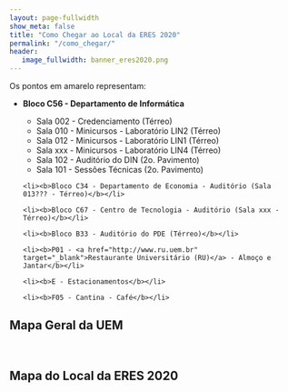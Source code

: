 ```yaml
---
layout: page-fullwidth
show_meta: false
title: "Como Chegar ao Local da ERES 2020"
permalink: "/como_chegar/"
header:
   image_fullwidth: banner_eres2020.png
---
```


Os pontos em amarelo representam:
<ul>
	<li><b>Bloco C56 - Departamento de Informática</b></li>
		<ul>
			<li>Sala 002 - Credenciamento (Térreo)</li>
			<li>Sala 010 - Minicursos - Laboratório LIN2 (Térreo)</li>
			<li>Sala 012 - Minicursos - Laboratório LIN1 (Térreo)</li>
			<li>Sala xxx - Minicursos - Laboratório LIN4 (Térreo)</li>
			<li>Sala 102 - Auditório do DIN (2o. Pavimento)</li>
			<li>Sala 101 - Sessões Técnicas (2o. Pavimento)</li>
		</ul>
		
	<li><b>Bloco C34 - Departamento de Economia - Auditório (Sala 013??? - Térreo)</b></li>
	
	<li><b>Bloco C67 - Centro de Tecnologia - Auditório (Sala xxx - Térreo)</b></li>
	
	<li><b>Bloco B33 - Auditório do PDE (Térreo)</b></li>
	
	<li><b>P01 - <a href="http://www.ru.uem.br" target="_blank">Restaurante Universitário (RU)</a> - Almoço e Jantar</b></li>
	
	<li><b>E - Estacionamentos</b></li>
	
	<li><b>F05 - Cantina - Café</b></li>
</ul>

<h2>Mapa Geral da UEM</h2>

<div class="medium-32 columns">
	<img src="{{ site.urlimg }}mapa_uem_eres.png" alt="">
</div>


<br>


<h2>Mapa do Local da ERES 2020</h2>

<div class="medium-32 columns">
	<img src="{{ site.urlimg }}mapa_UEM_eres_corte.png" alt="">
</div>

